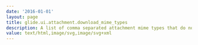 ```yaml
---
date: '2016-01-01'
layout: page
title: glide.ui.attachment.download_mime_types
description: A list of comma separated attachment mime types that do not render inline in the browser. This will prevent cross site scripting attacks. For example, text/html will force html files to be downloaded to the client as attachments rather than viewed inline in the browser.
value: text/html,image/svg,image/svg+xml
---
```

